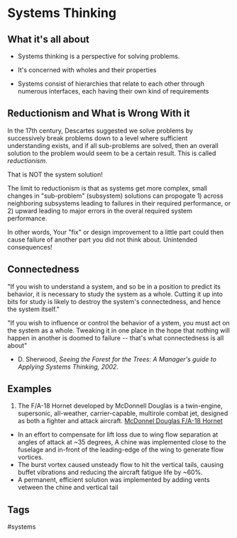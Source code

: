# Systems Thinking  

## What it's all about
* Systems thinking is a perspective for solving problems.

* It's concerned with wholes and their properties

* Systems consist of hierarchies that relate to each other through numerous interfaces, each having their own kind of requirements

## Reductionism and What is Wrong With it
In the 17th century, Descartes suggested we solve problems by successively break problems down to a level where sufficient understanding exists, and if all sub-problems are solved, then an overall solution to the problem would seem to be a certain result. This is called *reductionism*.  

That is NOT the system solution!

The limit to reductionism is that as systems get more complex, small changes in "sub-problem" (subsystem) solutions can propogate 1) across neighboring subsystems leading to failures in their required performance, or 2) upward leading to major errors in the overal required system performance.

In other words, Your "fix" or design improvement to a little part could then cause failure of another part you did not think about. Unintended consequences!

## Connectedness
"If you wish to understand a system, and so be in a position to predict its behavior, it is necessary to study the system as a whole. Cutting it up into bits for study is likely to destroy the system's connectedness, and hence the system itself."  

"If you wish to influence or control the behavior of a ystem, you must act on the system as a whole. Tweaking it in one place in the hope that nothing will happen in another is doomed to failure -- that's what connectedness is all about" 

- D. Sherwood, *Seeing the Forest for the Trees: A Manager's guide to Applying Systems Thinking, 2002*.

## Examples

1. The F/A-18 Hornet developed by McDonnell Douglas is a twin-engine, supersonic, all-weather, carrier-capable, multirole combat jet, designed as both a fighter and attack aircraft. [McDonnel Douglas F/A-18 Hornet](https://en.wikipedia.org/wiki/McDonnell_Douglas_F/A-18_Hornet)
* In an effort to compensate for lift loss due to wing flow separation at angles of attack at ~35 degrees, A chine was implemented close to the fuselage and in-front of the leading-edge of the wing to generate flow vortices.  
* The burst vortex caused unsteady flow to hit the vertical tails, causing buffet vibrations and reducing the aircraft fatigue life by ~60%.
* A permanent, efficient solution was implemented by adding vents vetween the chine and vertical tail


## Tags
#systems
